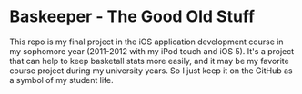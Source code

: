 # Baskeeper - The Good Old Stuff

This repo is my final project in the iOS application development course in my sophomore year (2011-2012 with my iPod touch and iOS 5). 
It's a project that can help to keep basketall stats more easily, and it may be my favorite course project during my university years.
So I just keep it on the GitHub as a symbol of my student life. 



